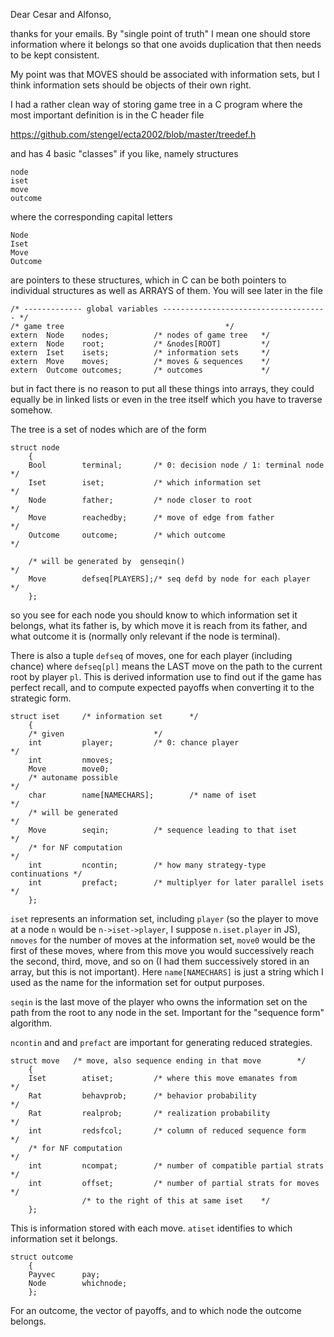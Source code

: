 Dear Cesar and Alfonso,

thanks for your emails. By "single point of truth" I mean
one should store information where it belongs so that one
avoids duplication that then needs to be kept consistent.

My point was that MOVES should be associated with
information sets, but I think information sets should be
objects of their own right.

I had a rather clean way of storing game tree in a C program
where the most important definition is in the C header file

https://github.com/stengel/ecta2002/blob/master/treedef.h

and has 4 basic "classes" if you like, namely structures

    node  
    iset
    move
    outcome

where the corresponding capital letters

    Node
    Iset
    Move
    Outcome 

are pointers to these structures, which in C can be both
pointers to individual structures as well as ARRAYS of them.
You will see later in the file 

    /* ------------- global variables ------------------------------------- */
    /* game tree                                    */
    extern  Node    nodes;          /* nodes of game tree   */
    extern  Node    root;           /* &nodes[ROOT]         */
    extern  Iset    isets;          /* information sets     */
    extern  Move    moves;          /* moves & sequences    */
    extern  Outcome outcomes;       /* outcomes             */

but in fact there is no reason to put all these things into
arrays, they could equally be in linked lists or even in the
tree itself which you have to traverse somehow.

The tree is a set of nodes which are of the form

    struct node
        {
        Bool        terminal;       /* 0: decision node / 1: terminal node  */
        Iset        iset;           /* which information set                */
        Node        father;         /* node closer to root                  */
        Move        reachedby;      /* move of edge from father             */
        Outcome     outcome;        /* which outcome                        */

        /* will be generated by  genseqin()                                 */
        Move        defseq[PLAYERS];/* seq defd by node for each player     */
        };

so you see for each node you should know to which
information set it belongs, what its father is, by which
move it is reach from its father, and what outcome it is
(normally only relevant if the node is terminal).

There is also a tuple `defseq` of moves, one for each player
(including chance) where `defseq[pl]` means the LAST
move on the path to the current root by player `pl`.
This is derived information use to find out if the game has
perfect recall, and to compute expected payoffs when
converting it to the strategic form.

    struct iset     /* information set      */
        {
        /* given                    */
        int         player;         /* 0: chance player                     */
        int         nmoves;
        Move        move0;
        /* autoname possible                                                */
        char        name[NAMECHARS];        /* name of iset                 */
        /* will be generated                                                */
        Move        seqin;          /* sequence leading to that iset        */
        /* for NF computation                                               */
        int         ncontin;        /* how many strategy-type continuations */
        int         prefact;        /* multiplyer for later parallel isets  */
        };

`iset` represents an information set, including `player`
(so the player to move at a node `n` would be
`n->iset->player`, I suppose `n.iset.player` in JS),
`nmoves` for the number of moves at the information set,
`move0` would be the first of these moves, where from this
move you would successively reach the second, third, move,
and so on (I had them successively stored in an array, but
this is not important).
Here `name[NAMECHARS]` is just a string which I used as the
name for the information set for output purposes.

`seqin` is the last move of the player who owns the
information set on the path from the root to any node in the
set. Important for the "sequence form" algorithm. 

`ncontin` and and `prefact` are important for generating
reduced strategies.

    struct move   /* move, also sequence ending in that move        */
        {
        Iset        atiset;         /* where this move emanates from        */
        Rat         behavprob;      /* behavior probability                 */
        Rat         realprob;       /* realization probability              */
        int         redsfcol;       /* column of reduced sequence form      */
        /* for NF computation                                               */
        int         ncompat;        /* number of compatible partial strats  */
        int         offset;         /* number of partial strats for moves   */
                    /* to the right of this at same iset    */
        };

This is information stored with each move. `atiset`
identifies to which information set it belongs.

    struct outcome
        {
        Payvec      pay;
        Node        whichnode;
        };

For an outcome, the vector of payoffs, and to which node the
outcome belongs.

